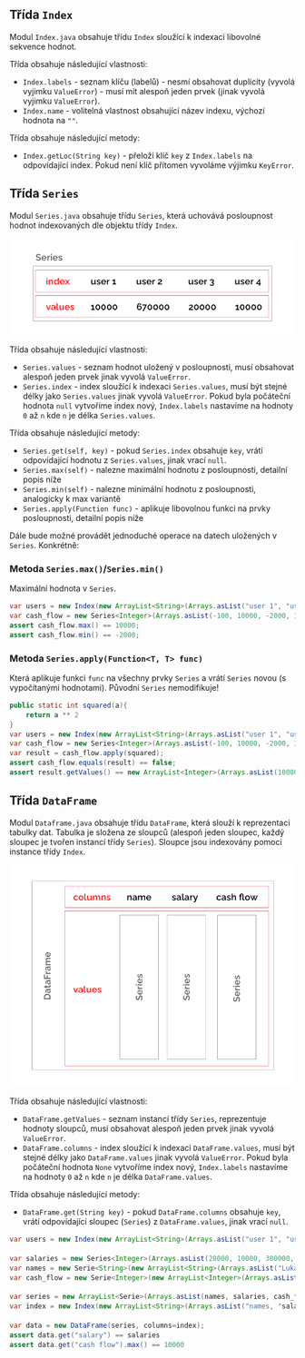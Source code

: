 ## Třída `Index`
Modul `Index.java` obsahuje třídu `Index` sloužící k indexaci libovolné sekvence hodnot.

Třída obsahuje následující vlastnosti:
* `Index.labels` - seznam klíču (labelů) - nesmí obsahovat duplicity (vyvolá vyjimku `ValueError`) - musí mít alespoň jeden prvek (jinak vyvolá vyjimku `ValueError`).
* `Index.name` - volitelná vlastnost obsahující název indexu, výchozí hodnota na `""`.

Třída obsahuje následující metody:
* `Index.getLoc(String key)` - přeloží klíč `key` z `Index.labels` na odpovídající index. Pokud není klíč přítomen vyvoláme výjimku `KeyError`.

## Třída `Series`
Modul `Series.java` obsahuje třídu `Series`, která uchovává posloupnost hodnot indexovaných dle objektu třídy `Index`.

![Series](series.png)

Třída obsahuje následující vlastnosti:
* `Series.values` - seznam hodnot uložený v posloupnosti, musí obsahovat alespoň jeden prvek jinak vyvolá `ValueError`.
* `Series.index` - index sloužící k indexaci `Series.values`, musí být stejné délky jako `Series.values` jinak vyvolá `ValueError`. Pokud byla počáteční hodnota `null` vytvoříme index nový, `Index.labels` nastavíme na hodnoty `0` až `n` kde `n` je délka `Series.values`.

Třída obsahuje následující metody:
* `Series.get(self, key)` - pokud `Series.index` obsahuje `key`, vrátí odpovídající hodnotu z `Series.values`, jinak vrací `null`.
* `Series.max(self)` - nalezne maximální hodnotu z posloupnosti, detailní popis níže
* `Series.min(self)` - nalezne minimální hodnotu z posloupnosti, analogicky k max variantě
* `Series.apply(Function func)` - aplikuje libovolnou funkci na prvky posloupnosti, detailní popis níže

Dále bude možné provádět jednoduché operace na datech uložených v `Series`. Konkrétně:

### Metoda `Series.max()`/`Series.min()`
Maximální hodnota v `Series`.

```java
var users = new Index(new ArrayList<String>(Arrays.asList("user 1", "user 2", "user 3", "user 4")), name="names");
var cash_flow = new Series<Integer>(Arrays.asList(-100, 10000, -2000, 1100), index=users);
assert cash_flow.max() == 10000;
assert cash_flow.min() == -2000;
```

### Metoda `Series.apply(Function<T, T> func)` 
Která aplikuje funkci `func` na všechny prvky `Series` a vrátí `Series` novou (s vypočítanými hodnotami). Původní `Series` nemodifikuje!

```java
public static int squared(a){
    return a ** 2
}
var users = new Index(new ArrayList<String>(Arrays.asList("user 1", "user 2", "user 3", "user 4")), name="names");
var cash_flow = new Series<Integer>(Arrays.asList(-100, 10000, -2000, 1100), index=users);
var result = cash_flow.apply(squared);
assert cash_flow.equals(result) == false;
assert result.getValues() == new ArrayList<Integer>(Arrays.asList(10000, 100000000, 4000000, 1210000));
```

## Třída `DataFrame`
Modul `Dataframe.java` obsahuje třídu `DataFrame`, která slouží k reprezentaci tabulky dat. Tabulka je složena ze sloupců (alespoň jeden sloupec, každý sloupec je tvořen instancí třídy `Series`). Sloupce jsou indexovány pomoci instance třídy `Index`.

![DataFrame](dataframe.png)

Třída obsahuje následující vlastnosti:
* `DataFrame.getValues` - seznam instancí třídy `Series`, reprezentuje hodnoty sloupců, musí obsahovat alespoň jeden prvek jinak vyvolá `ValueError`.
* `DataFrame.columns` - index sloužící k indexaci `DataFrame.values`, musí být stejné délky jako `DataFrame.values` jinak vyvolá `ValueError`. Pokud byla počáteční hodnota `None` vytvoříme index nový, `Index.labels` nastavíme na hodnoty `0` až `n` kde `n` je délka `DataFrame.values`.

Třída obsahuje následující metody:
* `DataFrame.get(String key)` - pokud `DataFrame.columns` obsahuje `key`, vrátí odpovídající sloupec (`Series`) z `DataFrame.values`, jinak vrací `null`.

```java
var users = new Index(new ArrayList<String>(Arrays.asList("user 1", "user 2", "user 3", "user 4")), name="names");

var salaries = new Series<Integer>(Arrays.asList(20000, 10000, 300000, 20000, 50000), index=users);
var names = new Serie<String>(new ArrayList<String>(Arrays.asList("Lukas Novak", "Petr Pavel", "Pavel Petr", "Ludek Skocil")), index=users);
var cash_flow = new Serie<Integer>(new ArrayList<Integer>(Arrays.asList(-100, 10000, -2000, 1100)), index=users);

var series = new ArrayList<Serie>(Arrays.asList(names, salaries, cash_flow));
var index = new Index(new ArrayList<String>(Arrays.asList("names, "salary", "cash flow"));

var data = new DataFrame(series, columns=index);
assert data.get("salary") == salaries
assert data.get("cash flow").max() == 10000
```
